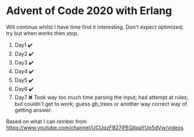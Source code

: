 # Advent of Code 2020 with Erlang


Will continue whilst I have time find it interesting. Don't expect optimized; try but when works then stop.


1. Day1 :heavy_check_mark:
1. Day2 :heavy_check_mark:
1. Day3 :heavy_check_mark:
1. Day4 :heavy_check_mark:
1. Day5 :heavy_check_mark:
1. Day6 :heavy_check_mark:
1. Day7 :x: Took way too much time parsing the input; had attempt at rules; but couldn't get to work; guess gb_trees or another way correct way of getting answer.
    







Based on what I can rember from https://www.youtube.com/channel/UCUqzFB27iPEQllqaYUp5dVw/videos 



